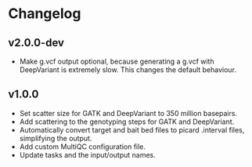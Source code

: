 Changelog
==========

<!--
Newest changes should be on top.

This document is user facing. Please word the changes in such a way
that users understand how the changes affect the new version.
-->

v2.0.0-dev
---------------------------
+ Make g.vcf output optional, because generating a g.vcf with DeepVariant is
extremely slow. This changes the default behaviour.

v1.0.0
---------------------------
+ Set scatter size for GATK and DeepVariant to 350 million basepairs.
+ Add scattering to the genotyping steps for GATK and DeepVariant.
+ Automatically convert target and bait bed files to picard .interval files,
    simplifying the output.
+ Add custom MultiQC configuration file.
+ Update tasks and the input/output names.
